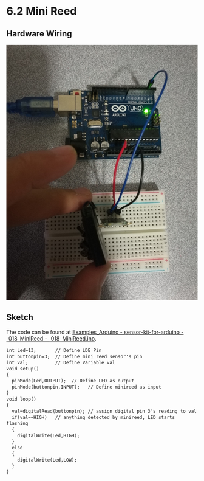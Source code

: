 # 6.2 Mini Reed

## Hardware Wiring

![Image](../../Examples/sensor-kit-for-arduino/018_minireed.jpg)


## Sketch

The code can be found at [Examples_Arduino - sensor-kit-for-arduino - _018_MiniReed - _018_MiniReed.ino](https://github.com/LongerVisionRobot/Examples_Arduino/blob/master/sensor-kit-for-arduino/_018_MiniReed/_018_MiniReed.ino).
```
int Led=13;       // Define LDE Pin
int buttonpin=3;  // Define mini reed sensor's pin
int val;          // Define Variable val
void setup()
{
  pinMode(Led,OUTPUT);  // Define LED as output
  pinMode(buttonpin,INPUT);   // Define minireed as input
}
void loop()
{
  val=digitalRead(buttonpin); // assign digital pin 3's reading to val
  if(val==HIGH)   // anything detected by minireed, LED starts flashing
  {
    digitalWrite(Led,HIGH);
  }
  else
  {
    digitalWrite(Led,LOW);
  }
}
```